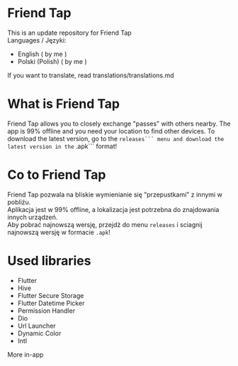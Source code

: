 # Friend Tap
This is an update repository for Friend Tap  
Languages / Języki: 
 * English ( by me )
 * Polski (Polish) ( by me )  
   
If you want to translate, read translations/translations.md

# What is Friend Tap
Friend Tap allows you to closely exchange "passes" with others nearby.
The app is 99% offline and you need your location to find other devices.
To download the latest version, go to the `` releases``` menu and download the latest version in the `` .apk``` format!

# Co to Friend Tap
Friend Tap pozwala na bliskie wymienianie się "przepustkami" z innymi w pobliżu.  
Aplikacja jest w 99% offline, a lokalizacja jest potrzebna do znajdowania innych urządzeń.  
Aby pobrać najnowszą wersję, przejdź do menu ```releases``` i sciagnij najnowszą wersję w formacie ```.apk```!  

# Used libraries
 - Flutter
 - Hive
 - Flutter Secure Storage
 - Flutter Datetime Picker
 - Permission Handler
 - Dio
 - Url Launcher
 - Dynamic Color
 - Intl
 
More in-app
